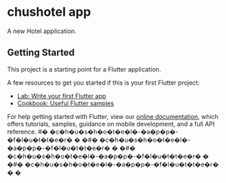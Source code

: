 # chushotel app

A new Hotel application.

## Getting Started

This project is a starting point for a Flutter application.

A few resources to get you started if this is your first Flutter project:

- [Lab: Write your first Flutter app](https://flutter.dev/docs/get-started/codelab)
- [Cookbook: Useful Flutter samples](https://flutter.dev/docs/cookbook)

For help getting started with Flutter, view our
[online documentation](https://flutter.dev/docs), which offers tutorials,
samples, guidance on mobile development, and a full API reference.
#� �c�h�u�s�h�o�t�e�l�-�a�p�p�-�f�l�u�t�t�e�r�
�
�#� �c�h�u�s�h�o�t�e�l�-�a�p�p�-�f�l�u�t�t�e�r�
�
�#� �c�h�u�s�h�o�t�e�l�-�a�p�p�-�f�l�u�t�t�e�r�
�
�#� �c�h�u�s�h�o�t�e�l�-�a�p�p�-�f�l�u�t�t�e�r�
�
�
